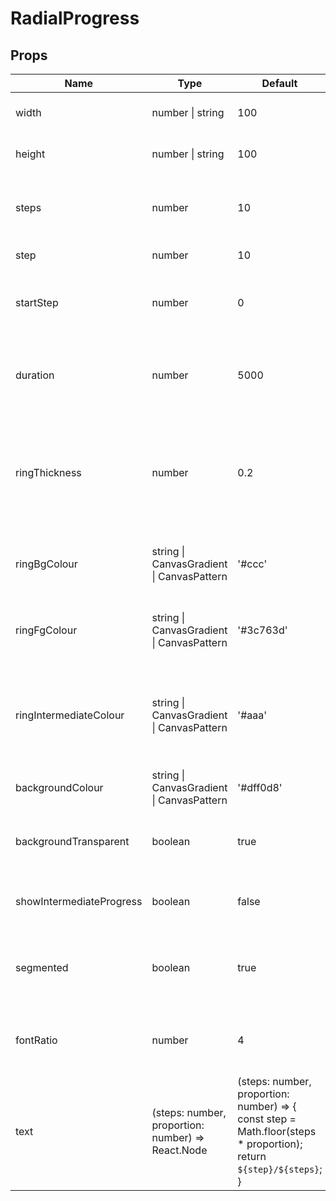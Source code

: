 # RadialProgress

## Props
| Name                     | Type                                                 | Default                                                                                                                         | Required | Description                                                                                          |
| ------------------------ | ---------------------------------------------------- | ------------------------------------------------------------------------------------------------------------------------------- | -------- | ---------------------------------------------------------------------------------------------------- |
| width                    | number &#124; string                                 | 100                                                                                                                             | false    | The CSS width of the element                                                                         |
| height                   | number &#124; string                                 | 100                                                                                                                             | false    | The CSS height of the element                                                                        |
| steps                    | number                                               | 10                                                                                                                              | false    | The total number of steps to complete the ring                                                       |
| step                     | number                                               | 10                                                                                                                              | false    | The current step                                                                                     |
| startStep                | number                                               | 0                                                                                                                               | false    | Start animating from this step, to the current step                                                  |
| duration                 | number                                               | 5000                                                                                                                            | false    | The time in milliseconds to complete an animation of all steps in the ring                           |
| ringThickness            | number                                               | 0.2                                                                                                                             | false    | The thickness of the progress ring, expressed as a proportion (0.0 to 1.0) of the radius of the ring |
| ringBgColour             | string &#124; CanvasGradient &#124; CanvasPattern    | '#ccc'                                                                                                                          | false    | The colour of the uncompleted steps of the ring                                                      |
| ringFgColour             | string &#124; CanvasGradient &#124; CanvasPattern    | '#3c763d'                                                                                                                       | false    | The colour of the completed steps of the ring                                                        |
| ringIntermediateColour   | string &#124; CanvasGradient &#124; CanvasPattern    | '#aaa'                                                                                                                          | false    | The colour of the 'intermediate' progress indicator that travels around the ring                     |
| backgroundColour         | string &#124; CanvasGradient &#124; CanvasPattern    | '#dff0d8'                                                                                                                       | false    | The colour for the centre of the ring                                                                |
| backgroundTransparent    | boolean                                              | true                                                                                                                            | false    | Whether to display the centre of the ring as transparent                                             |
| showIntermediateProgress | boolean                                              | false                                                                                                                           | false    | Whether to display the 'intermediate' progress bar                                                   |
| segmented                | boolean                                              | true                                                                                                                            | false    | Whether to segment the steps by displaying a gap between them                                        |
| fontRatio                | number                                               | 4                                                                                                                               | false    | The number the radius is divided by to set the font size                                             |
| text                     | (steps: number, proportion: number) =&gt; React.Node | (steps: number, proportion: number) => {<br>  const step = Math.floor(steps * proportion);<br>  return `${step}/${steps}`;<br>} | false    | A function that returns the content that is displayed in the centre of the ring                      |
